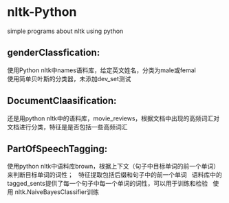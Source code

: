 # nltk-Python
simple programs about nltk using python
## genderClassfication:
使用Python nltk中names语料库，给定英文姓名，分类为male或femal  
使用简单贝叶斯的分类器，未添加dev_set测试
## DocumentClaasification:
还是用python nltk中的语料库，movie_reviews，根据文档中出现的高频词汇对文档进行分类，特征是是否包括一些高频词汇
## PartOfSpeechTagging:  
使用python nltk中语料库brown，根据上下文（句子中目标单词的前一个单词）来判断目标单词的词性；  
特征提取包括后缀和句子中的前一个单词  
语料库中的tagged_sents提供了每一个句子中每一个单词的词性，可以用于训练和检验  
使用 nltk.NaiveBayesClassifier训练
